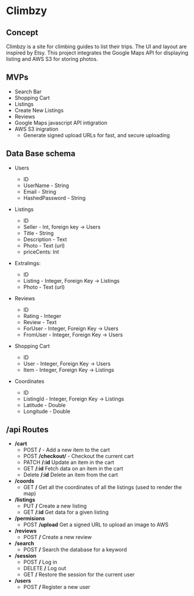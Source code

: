 # Climbzy
  
## Concept
Climbzy is a site for climbing guides to list their trips. The UI and layout are inspired by Etsy. This project integrates the Google Maps API for displaying listing and AWS S3 for storing photos. 
  
## MVPs
- Search Bar
- Shopping Cart
- Listings
- Create New Listings
- Reviews
- Google Maps javascript API intigration
- AWS S3 inigration
  - Generate signed upload URLs for fast, and secure uploading
  
## Data Base schema
- Users
  - ID
  - UserName - String
  - Email - String
  - HashedPassword - String
    
- Listings
  - ID
  - Seller - Int, foreign key -> Users
  - Title - String
  - Description - Text
  - Photo - Text (url)
  - priceCents: Int
    
- ExtraImgs:
  - ID
  - Listing - Integer, Foreign Key -> Listings
  - Photo - Text (url)
  
- Reviews
  - ID
  - Rating - Integer
  - Review - Text
  - ForUser - Integer, Foreign Key -> Users
  - FromUser - Integer, Foreign Key -> Users
    
- Shopping Cart
  - ID
  - User - Integer, Foreign Key -> Users
  - Item - Integer, Foreign Key -> Listings

- Coordinates
  - ID
  - ListingId - Integer, Foreign Key -> Listings
  - Latitude - Double
  - Longitude - Double
  
    
    
    
  
## /api Routes 
- <b>/cart</b>
  - POST <b>/</b> - Add a new item to the cart
  - POST <b>/checkout/</b> - Checkout the current cart
  - PATCH <b>/:id</b> Update an item in the cart
  - GET <b>/:id</b> Fetch data on an item in the cart
  - Delete <b>/:id</b> Delete an item from the cart
- <b>/coords</b>
  - GET <b>/</b> Get all the coordinates of all the listings (used to render the map)
- <b>/listings</b>
  - PUT <b>/</b> Create a new listing
  - GET <b>/:id</b> Get data for a given listing
- <b>/permisions</b>
  - POST <b>/upload</b> Get a signed URL to upload an image to AWS
- <b>/reviews</b>
  - POST <b>/</b> Create a new review
- <b>/search</b>
  - POST <b>/</b> Search the database for a keyword
- <b>/session</b>
  - POST <b>/</b> Log in
  - DELETE <b>/</b> Log out
  - GET <b>/</b> Restore the session for the current user
- <b>/users</b>
  - POST <b>/</b> Register a new user
  
  
  

  
